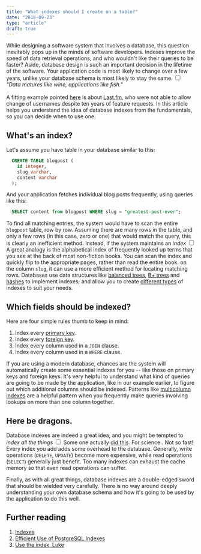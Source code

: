 ```yaml
---
title: "What indexes should I create on a table?"
date: "2018-09-23"
type: "article"
draft: true
---
```


While designing a software system that involves a database, this question inevitably
pops up in the minds of software developers. Indexes improve the speed of data retrieval operations,
and who wouldn't like their queries to be faster? Aside, database design is such an important decision in
the lifetime of the software. Your application code is most likely to change over a few years, unlike your database schema
is most likely to stay the same.<label for="sn-data-maturity" class="margin-toggle sidenote-number"></label>
<input type="checkbox" id="sn-data-maturity" class="margin-toggle"/>
<span class="sidenote">
  <em>"Data matures like wine, applications like fish."</em><br><br>
  A fitting example
  pointed [here](https://www.reaktor.com/blog/applications-age-like-fish-data-ages-like-wine/) is about
  [Last.fm](https://web.archive.org/web/20150401045306/http://www.last.fm/forum/21717/_/46047), who were not
  able to allow change of usernames despite ten years of feature requests.
</span> In this article helps you understand the idea of database indexes from the fundamentals, so you
can decide when to use one.


## What's an index?

Let's assume you have table in your database similar to this:

```sql
  CREATE TABLE blogpost (
    id integer,
    slug varchar,
    content varchar
  );
```

And your application fetches individual blog posts frequently, using queries like this:
```sql
  SELECT content from blogpost WHERE slug = "greatest-post-ever";
```

To find all matching entries, the system would have to scan the entire `blogpost` table,
row by row. Assuming there are many rows in the table, and only a few rows (in this case, zero or one)
that would match the query, this is clearly an inefficient method. Instead, if the system maintains an
_index_<label for="sn-index" class="margin-toggle sidenote-number"></label>
<input type="checkbox" id="sn-index" class="margin-toggle"/>
<span class="sidenote">A great analogy is the alphabetical index of frequently looked up terms that you see
at the back of most non-fiction books. You can scan the index and quickly flip to the appropriate pages, rather than read the entire book.</span>
on the column `slug`, it can use a more efficient method for locating matching rows. Databases use data structures like
[balanced trees](https://en.wikipedia.org/wiki/Balanced_tree), [B+ trees](https://en.wikipedia.org/wiki/B%2B_tree) and [hashes](https://en.wikipedia.org/wiki/Hash_table)
to implement indexes; and allow you to create [different types](https://en.wikipedia.org/wiki/Database_index#Types_of_indexes) of indexes to suit your needs.


## Which fields should be indexed?

Here are four simple rules thumb to keep in mind:

 1. Index every [primary key](https://en.wikipedia.org/wiki/Primary_key).
 2. Index every [foreign key](https://en.wikipedia.org/wiki/Foreign_key).
 3. Index every column used in a `JOIN` clause.
 4. Index every column used in a `WHERE` clause.

<span class="newthought">If you are using a modern database,</span> chances are the system will automatically create some essential indexes for you -- like those on primary
keys and foreign keys. It's very helpful to understand what kind of queries are going to be made by the application, like in our example earlier,
to figure out which additional columns should be indexed. Patterns like [multicolumn indexes](https://www.postgresql.org/docs/current/static/indexes-multicolumn.html)
are a helpful pattern when you frequently make queries involving lookups on more than one column together.

## Here be dragons.

Database indexes are indeed a great idea, and you might be tempted to _index all the things_<label for="sn-index-all" class="margin-toggle sidenote-number"></label>
<input type="checkbox" id="sn-index-all" class="margin-toggle"/>
<span class="sidenote">Some one actually [did this](https://www.citusdata.com/blog/2017/10/11/index-all-the-things-in-postgres/). For science.</span>. Not so fast! Every index you add adds some overhead to the database. Generally, write operations (`DELETE`, `UPDATE`) become more expensive,
while read operations (`SELECT`) generally just benefit. Too many indexes can exhaust the cache memory so that even read operations can suffer.

Finally, as with all great things, database indexes are a double-edged sword that should be wielded very carefully. There is no way around deeply
understanding your own database schema and how it's going to be used by the application to do this well.


## Further reading
 1. [Indexes](https://www.postgresql.org/docs/current/static/indexes.html)
 2. [Efficient Use of PostgreSQL Indexes](https://devcenter.heroku.com/articles/postgresql-indexes)
 3. [Use the index, Luke](https://use-the-index-luke.com/sql/preface)
